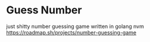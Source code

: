 # Guess Number
just shitty number guessing game written in golang nvm<br>
https://roadmap.sh/projects/number-guessing-game

